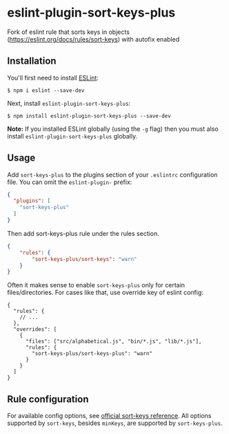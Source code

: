 # eslint-plugin-sort-keys-plus

Fork of eslint rule that sorts keys in objects (https://eslint.org/docs/rules/sort-keys) with autofix enabled

## Installation

You'll first need to install [ESLint](http://eslint.org):

```
$ npm i eslint --save-dev
```

Next, install `eslint-plugin-sort-keys-plus`:

```
$ npm install eslint-plugin-sort-keys-plus --save-dev
```

**Note:** If you installed ESLint globally (using the `-g` flag) then you must also install `eslint-plugin-sort-keys-plus` globally.

## Usage

Add `sort-keys-plus` to the plugins section of your `.eslintrc` configuration file. You can omit the `eslint-plugin-` prefix:

```json
{
  "plugins": [
    "sort-keys-plus"
  ]
}
```


Then add sort-keys-plus rule under the rules section.

```json
{
    "rules": {
        "sort-keys-plus/sort-keys": "warn"
    }
}
```

Often it makes sense to enable `sort-keys-plus` only for certain files/directories. For cases like that, use override key of eslint config:

```jsonc
{
  "rules": {
    // ...
  },
  "overrides": [
    {
      "files": ["src/alphabetical.js", "bin/*.js", "lib/*.js"],
      "rules": {
        "sort-keys-plus/sort-keys-plus": "warn"
      }
    }
  ]
}
```

## Rule configuration

For available config options, see [official sort-keys reference](https://eslint.org/docs/rules/sort-keys#require-object-keys-to-be-sorted-sort-keys). All options supported by `sort-keys`, besides `minKeys`, are supported by `sort-keys-plus`.





